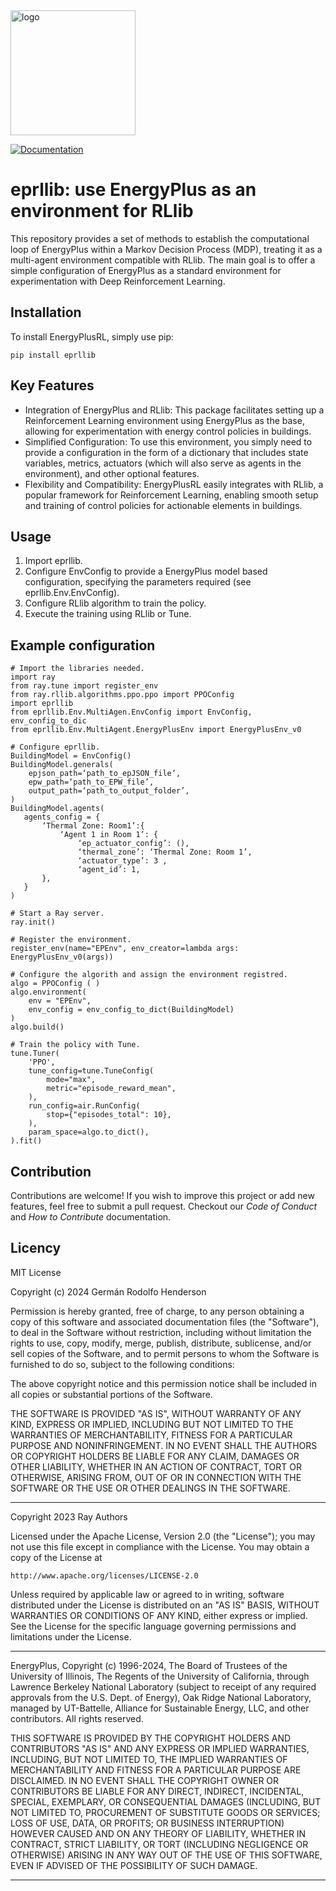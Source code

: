 <img src="docs/Images/eprllib_logo.jpeg" alt="logo" width="200"/>

[![Documentation](https://img.shields.io/badge/Documentation-View%20Here-brightgreen)]([https://your.documentation.url](https://hermmanhender.github.io/eprllib/))

# eprllib: use EnergyPlus as an environment for RLlib 

This repository provides a set of methods to establish the computational loop of EnergyPlus within a Markov Decision Process (MDP), treating it as a multi-agent environment compatible with RLlib. The main goal is to offer a simple configuration of EnergyPlus as a standard environment for experimentation with Deep Reinforcement Learning.

## Installation

To install EnergyPlusRL, simply use pip:

```
pip install eprllib
```

## Key Features

* Integration of EnergyPlus and RLlib: This package facilitates setting up a Reinforcement Learning environment using EnergyPlus as the base, allowing for experimentation with energy control policies in buildings.
* Simplified Configuration: To use this environment, you simply need to provide a configuration in the form of a dictionary that includes state variables, metrics, actuators (which will also serve as agents in the environment), and other optional features.
* Flexibility and Compatibility: EnergyPlusRL easily integrates with RLlib, a popular framework for Reinforcement Learning, enabling smooth setup and training of control policies for actionable elements in buildings.

## Usage

1. Import eprllib.
2. Configure EnvConfig to provide a EnergyPlus model based configuration, specifying the parameters required (see eprllib.Env.EnvConfig).
3. Configure RLlib algorithm to train the policy.
4. Execute the training using RLlib or Tune.

## Example configuration

```
# Import the libraries needed.
import ray
from ray.tune import register_env
from ray.rllib.algorithms.ppo.ppo import PPOConfig
import eprllib
from eprllib.Env.MultiAgen.EnvConfig import EnvConfig, env_config_to_dic
from eprllib.Env.MultiAgent.EnergyPlusEnv import EnergyPlusEnv_v0

# Configure eprllib.
BuildingModel = EnvConfig()
BuildingModel.generals(
    epjson_path=‘path_to_epJSON_file’,
    epw_path=‘path_to_EPW_file’,
    output_path=‘path_to_output_folder’,
)
BuildingModel.agents(
   agents_config = {
       ‘Thermal Zone: Room1’:{
           ‘Agent 1 in Room 1’: {
               ‘ep_actuator_config’: (),
               ‘thermal_zone’: ‘Thermal Zone: Room 1’,
               ‘actuator_type’: 3 ,
               ‘agent_id’: 1,
       },
   }
)

# Start a Ray server.
ray.init()

# Register the environment.
register_env(name="EPEnv", env_creator=lambda args: EnergyPlusEnv_v0(args))

# Configure the algorith and assign the environment registred.
algo = PPOConfig ( )
algo.environment(
    env = "EPEnv",
    env_config = env_config_to_dict(BuildingModel)
)
algo.build()

# Train the policy with Tune.
tune.Tuner(
    'PPO',
    tune_config=tune.TuneConfig(
        mode="max",
        metric="episode_reward_mean",
    ),
    run_config=air.RunConfig(
        stop={"episodes_total": 10},
    ),
    param_space=algo.to_dict(),
).fit()
```

## Contribution

Contributions are welcome! If you wish to improve this project or add new features, feel free to submit a pull request.
Checkout our *Code of Conduct* and *How to Contribute* documentation.

## Licency

MIT License

Copyright (c) 2024 Germán Rodolfo Henderson

Permission is hereby granted, free of charge, to any person obtaining a copy
of this software and associated documentation files (the "Software"), to deal
in the Software without restriction, including without limitation the rights
to use, copy, modify, merge, publish, distribute, sublicense, and/or sell
copies of the Software, and to permit persons to whom the Software is
furnished to do so, subject to the following conditions:

The above copyright notice and this permission notice shall be included in all
copies or substantial portions of the Software.

THE SOFTWARE IS PROVIDED "AS IS", WITHOUT WARRANTY OF ANY KIND, EXPRESS OR
IMPLIED, INCLUDING BUT NOT LIMITED TO THE WARRANTIES OF MERCHANTABILITY,
FITNESS FOR A PARTICULAR PURPOSE AND NONINFRINGEMENT. IN NO EVENT SHALL THE
AUTHORS OR COPYRIGHT HOLDERS BE LIABLE FOR ANY CLAIM, DAMAGES OR OTHER
LIABILITY, WHETHER IN AN ACTION OF CONTRACT, TORT OR OTHERWISE, ARISING FROM,
OUT OF OR IN CONNECTION WITH THE SOFTWARE OR THE USE OR OTHER DEALINGS IN THE
SOFTWARE.

-------------------------------------------------------------------------------------------------
Copyright 2023 Ray Authors

Licensed under the Apache License, Version 2.0 (the "License");
you may not use this file except in compliance with the License.
You may obtain a copy of the License at

    http://www.apache.org/licenses/LICENSE-2.0

Unless required by applicable law or agreed to in writing, software
distributed under the License is distributed on an "AS IS" BASIS,
WITHOUT WARRANTIES OR CONDITIONS OF ANY KIND, either express or implied.
See the License for the specific language governing permissions and
limitations under the License.

-------------------------------------------------------------------------------------------------
EnergyPlus, Copyright (c) 1996-2024, The Board of Trustees of the University of Illinois, The Regents of the University of California, through Lawrence Berkeley National Laboratory (subject to receipt of any required approvals from the U.S. Dept. of Energy), Oak Ridge National Laboratory, managed by UT-Battelle, Alliance for Sustainable Energy, LLC, and other contributors. All rights reserved.

THIS SOFTWARE IS PROVIDED BY THE COPYRIGHT HOLDERS AND CONTRIBUTORS "AS IS" AND ANY EXPRESS OR IMPLIED WARRANTIES, INCLUDING, BUT NOT LIMITED TO, THE IMPLIED WARRANTIES OF MERCHANTABILITY AND FITNESS FOR A PARTICULAR PURPOSE ARE DISCLAIMED. IN NO EVENT SHALL THE COPYRIGHT OWNER OR CONTRIBUTORS BE LIABLE FOR ANY DIRECT, INDIRECT, INCIDENTAL, SPECIAL, EXEMPLARY, OR CONSEQUENTIAL DAMAGES (INCLUDING, BUT NOT LIMITED TO, PROCUREMENT OF SUBSTITUTE GOODS OR SERVICES; LOSS OF USE, DATA, OR PROFITS; OR BUSINESS INTERRUPTION) HOWEVER CAUSED AND ON ANY THEORY OF LIABILITY, WHETHER IN CONTRACT, STRICT LIABILITY, OR TORT (INCLUDING NEGLIGENCE OR OTHERWISE) ARISING IN ANY WAY OUT OF THE USE OF THIS SOFTWARE, EVEN IF ADVISED OF THE POSSIBILITY OF SUCH DAMAGE.

-------------------------------------------------------------------------------------------------
